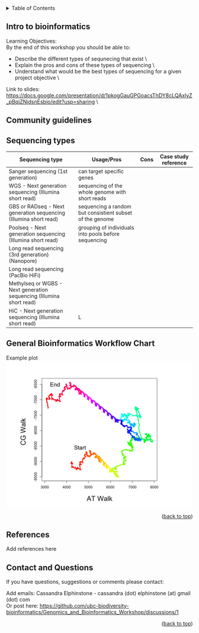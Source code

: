 
<!-- TABLE OF CONTENTS -->
<details>
  <summary>Table of Contents</summary>
  <ol>
    <li>
      <a href="#intro-to-bioinformatics">Intro to bioinformatics</a>
      <ul>
        <li><a href="#community-guidelines">Community guidelines</a></li>
        <li><a href="#sequencing-types">Sequencing types</a></li>
        <li><a href="#General-bioinformatics-workflow-chart">General Bioinformatics Workflow Chart</a></li>
      </ul>
    </li>
    <li><a href="#references">References</a></li>
    <li><a href="#contact-and-questions">Contact and Questions</a></li>
  </ol>
</details>

<!-- Intro to bioinformatics -->
## Intro to bioinformatics
Learning Objectives:\
By the end of this workshop you should be able to:
- Describe the different types of sequnecing that exist \
- Explain the pros and cons of these types of sequencing \
- Understand what would be the best types of sequencing for a given project objective \

Link to slides: https://docs.google.com/presentation/d/1pkogGauGPGoacsThDY8cLQAxlyZ_pBqjZNjdsnEsbio/edit?usp=sharing \

<!-- Community guidelines -->
## Community guidelines


<!-- Sequencing types -->
## Sequencing types

|Sequencing type | Usage/Pros  | Cons | Case study reference| 
|----------|----------|----------|-------------|
| Sanger sequencing (1st generation) | can target specific genes | | |
| WGS - Next generation sequencing (Illumina short read) | sequencing of the whole genome with short reads| | |
| GBS or RADseq - Next generation sequencing (Illumina short read) | sequencing a random but consistient subset of the genome | | |
| Poolseq - Next generation sequencing (Illumina short read) | grouping of individuals into pools before sequencing | | |
| Long read sequencing (3rd generation) (Nanopore)  |  | | | 
| Long read sequencing (PacBio HiFi) |  |  | |
| Methylseq or WGBS - Next generation sequencing (Illumina short read) |  |  | |
| HiC - Next generation sequencing (Illumina short read) | L | | |

<!-- General Bioinformatics Workflow Chart -->
## General Bioinformatics Workflow Chart

Example plot
![Plotting a specific DNAwalk][product-DNAwalk]

<p align="right">(<a href="#getting-started">back to top</a>)</p>

<!-- References -->
## References
Add references here

<!-- CONTACT AND QUESTIONS-->
## Contact and Questions

If you have questions, suggestions or comments please contact:

Add emails:
Cassandra Elphinstone - cassandra (dot) elphinstone (at) gmail (dot) com \
Or post here: https://github.com/ubc-biodiversity-bioinformatics/Genomics_and_Bioinformatics_Workshop/discussions/1

<p align="right">(<a href="#getting-started">back to top</a>)</p>

<!-- MARKDOWN LINKS & IMAGES -->
<!-- https://www.markdownguide.org/basic-syntax/#reference-style-links -->
[product-DNAwalk]: images/DNAwalk.png

